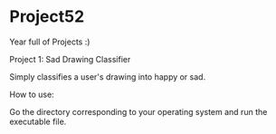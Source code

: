 # Project52
Year full of Projects :)

Project 1: Sad Drawing Classifier

Simply classifies a user's drawing into happy or sad.

How to use:

Go the directory corresponding to your operating system and run the executable file.
